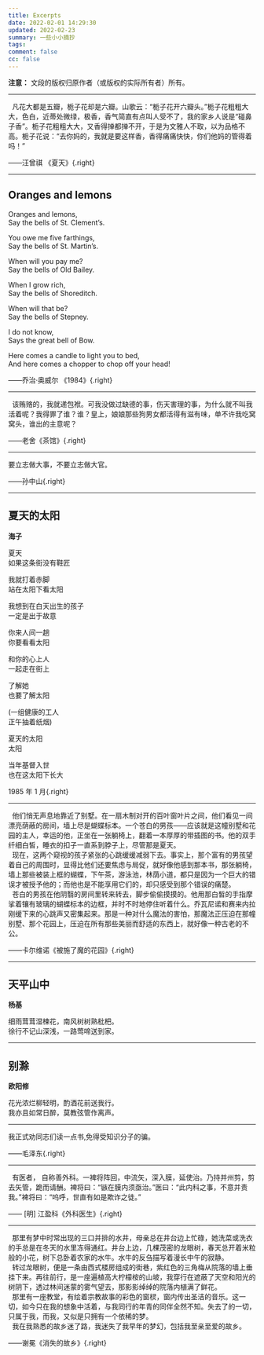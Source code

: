 ```yaml
---
title: Excerpts
date: 2022-02-01 14:29:30
updated: 2022-02-23
summary: 一些小小摘抄
tags:
comment: false
cc: false
---
```


**注意：** 文段的版权归原作者（或版权的实际所有者）所有。

---

<div class="serif">
&nbsp&nbsp凡花大都是五瓣，栀子花却是六瓣。山歌云：“栀子花开六瓣头。”栀子花粗粗大大，色白，近蒂处微绿，极香，香气简直有点叫人受不了，我的家乡人说是“碰鼻子香”。栀子花粗粗大大，又香得掸都掸不开，于是为文雅人不取，以为品格不高。栀子花说：“去你妈的，我就是要这样香，香得痛痛快快，你们他妈的管得着吗！”
</div>

——汪曾祺 《夏天》{.right}

---

<div class="center">

## Oranges and lemons

<div class="serif">

Oranges and lemons,<br>
Say the bells of St. Clement’s.

You owe me five farthings,<br>
Say the bells of St. Martin’s.

When will you pay me?<br>
Say the bells of Old Bailey.

When I grow rich,<br>
Say the bells of Shoreditch.

When will that be?<br>
Say the bells of Stepney.

I do not know,<br>
Says the great bell of Bow.

Here comes a candle to light you to bed,<br>
And here comes a chopper to chop off your head!

</div></div>

——乔治·奥威尔 《1984》{.right}

---

<div class="serif">
&nbsp&nbsp该贿赂的，我就递包袱。可我没做过缺德的事，伤天害理的事，为什么就不叫我活着呢？我得罪了谁？谁？皇上，娘娘那些狗男女都活得有滋有味，单不许我吃窝窝头，谁出的主意呢？
</div>

——老舍《茶馆》{.right}

---

<div class="serif">
要立志做大事，不要立志做大官。
</div>

——孙中山{.right}

---

<div class="center">

## 夏天的太阳

**海子**

<div class="serif">
夏天<br>
如果这条街没有鞋匠

我就打着赤脚<br>
站在太阳下看太阳

我想到在白天出生的孩子<br>
一定是出于故意

你来人间一趟<br>
你要看看太阳

和你的心上人<br>
一起走在街上

了解她<br>
也要了解太阳

(一组健康的工人<br>
正午抽着纸烟)

夏天的太阳<br>
太阳

当年基督入世<br>
也在这太阳下长大
</div>
</div>

$1985$ 年 $1$ 月{.right}

---

<div class="serif">
&nbsp&nbsp他们悄无声息地靠近了别墅。在一扇木制对开的百叶窗叶片之间，他们看见一间漂亮荫蔽的房间，墙上尽是蝴蝶标本。一个苍白的男孩——应该就是这幢别墅和花园的主人，幸运的他，正坐在一张躺椅上，翻着一本厚厚的带插图的书。他的双手纤细白皙，睡衣的扣子一直系到脖子上，尽管那是夏天。
</div>

<div class="serif">
&nbsp&nbsp现在，这两个窥视的孩子紧张的心跳缓缓减弱下去。事实上，那个富有的男孩望着自己的周围时，显得比他们还要焦虑与局促，就好像他感到那本书，那张躺椅，墙上那些被装上框的蝴蝶，下午茶，游泳池，林荫小道，都只是因为一个巨大的错误才被授予他的；而他也是不能享用它们的，却只感受到那个错误的痛楚。
</div>

<div class="serif">
&nbsp&nbsp苍白的男孩在他阴翳的房间里转来转去，脚步偷偷摸摸的。他用那白皙的手指摩挲着镶有玻璃的蝴蝶标本的边框，并时不时地停住听着什么。乔瓦尼诺和赛来内拉刚缓下来的心跳声又密集起来。那是一种对什么魔法的害怕，那魔法正压迫在那幢别墅、那个花园上，压迫在所有那些美丽而舒适的东西上，就好像一种古老的不公。
</div>

——卡尔维诺《被施了魔的花园》{.right}

---

<div class="center">

## 天平山中

**杨基**

<div class="serif">
细雨茸茸湿楝花，南风树树熟枇杷。<br>
徐行不记山深浅，一路莺啼送到家。
</div>
</div>

---

<div class="center">

## 别滁

**欧阳修**

<div class="serif">
花光浓烂柳轻明，酌酒花前送我行。<br>
我亦且如常日醉，莫教弦管作离声。 
</div>
</div>

---

<div class="serif">
我正式劝同志们读一点书,免得受知识分子的骗。
</div>

——毛泽东{.right}

---

<div class="serif">
&nbsp&nbsp有医者， 自称善外科。一裨将阵回，中流矢，深入膜，延使治。乃持并州剪，剪去矢管，跪而请酬。裨将曰：“镞在膜内须亟治。”医曰：“此内科之事，不意并责我。”裨将曰：“呜呼，世直有如是欺诈之徒。” 
</div>

—— [明] 江盈科《外科医生》{.right}

---

<div class="serif">
&nbsp&nbsp那里有梦中时常出现的三口并排的水井，母亲总在井台边上忙碌，她洗菜或洗衣的手总是在冬天的水里冻得通红。井台上边，几棵茂密的龙眼树，春天总开着米粒般的小花，树下总卧着农家的水牛。水牛的反刍描写着漫长中午的寂静。
</div>

<div class="serif">
&nbsp&nbsp转过龙眼树，便是一条由西式楼房组成的街巷，紫红色的三角梅从院落的墙上垂挂下来。再往前行，是一座遍植高大柠檬桉的山坡，我穿行在遮蔽了天空和阳光的树阴下，透过林间迷蒙的雾气望去，那影影绰绰的院落内植满了鲜花。
</dev>

<div class="serif">
&nbsp&nbsp那里有一座教堂，有绘着宗教故事的彩色的窗棂，窗内传出圣洁的音乐。这一切，如今只在我的想象中活着，与我同行的年青的同伴全然不知。失去了的一切，只属于我，而我，又似是只拥有一个依稀的梦。
<div>

<div class="serif">
&nbsp&nbsp我在我熟悉的故乡迷了路，我迷失了我早年的梦幻，包括我至亲至爱的故乡。
<div>

——谢冕《消失的故乡》{.right}
